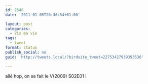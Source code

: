 ```yaml
---
id: 2548
date: '2011-01-05T20:36:54+01:00'

layout: post
categories:
  - Vis ma vie
tags:
  - tweet
format: status
publish_social: no
guid: 'http://tweets.local/?birdsite_tweet=22753427939393536'

---
```


allé hop, on se fait le V(2009) S02E01 !